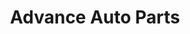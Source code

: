 ---
title: "Advance Auto Parts"
url: /marietta/advance-auto-parts-north-fairground-street-northeast/
shop: Autoteile
---